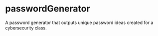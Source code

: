 # passwordGenerator
A password generator that outputs unique password ideas created for a cybersecurity class. 
